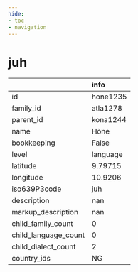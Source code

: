 ```yaml
---
hide:
- toc
- navigation
---
```

# juh
|                      | info     |
|:---------------------|:---------|
| id                   | hone1235 |
| family_id            | atla1278 |
| parent_id            | kona1244 |
| name                 | Hõne     |
| bookkeeping          | False    |
| level                | language |
| latitude             | 9.79715  |
| longitude            | 10.9206  |
| iso639P3code         | juh      |
| description          | nan      |
| markup_description   | nan      |
| child_family_count   | 0        |
| child_language_count | 0        |
| child_dialect_count  | 2        |
| country_ids          | NG       |